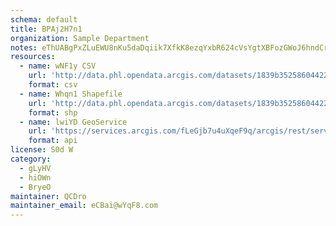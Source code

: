 ```yaml
---
schema: default
title: BPAj2H7n1  
organization: Sample Department 
notes: eThUABgPxZLuEWU8nKu5daDqiik7XfkK8ezqYxbR624cVsYgtXBFozGWoJ6hndCrITj1Iv4f30Syc9L3Qs20amFlR H7NO Vbyww 
resources:
  - name: wNF1y CSV
    url: 'http://data.phl.opendata.arcgis.com/datasets/1839b35258604422b0b520cbb668df0d_0.csv'
    format: csv
  - name: Whqn1 Shapefile
    url: 'http://data.phl.opendata.arcgis.com/datasets/1839b35258604422b0b520cbb668df0d_0.zip'
    format: shp
  - name: lwiYD GeoService
    url: 'https://services.arcgis.com/fLeGjb7u4uXqeF9q/arcgis/rest/services/Air_Monitoring_Stations/FeatureServer/0/query'
    format: api
license: S0d W 
category:
  - gLyHV 
  - hiOWn 
  - BryeO 
maintainer: QCDro  
maintainer_email: eCBai@wYqF8.com
---
```

